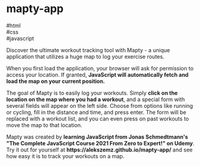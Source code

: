 # mapty-app
#html<br/> #css<br/> #javascript

<p>Discover the ultimate workout tracking tool with Mapty - a unique application that utilizes a huge map to log your exercise routes.</p>
<p>When you first load the application, your browser will ask for permission to access your location. If granted, <strong>JavaScript will automatically fetch and load the map on your current position.</strong></p>
<p>The goal of Mapty is to easily log your workouts. Simply <strong>click on the location on the map where you had a workout</strong>, and a special form with several fields will appear on the left side. Choose from options like running or cycling, fill in the distance and time, and press enter. The form will be replaced with a workout list, and you can even press on past workouts to move the map to that location.</p>
<p>Mapty was created by <strong>learning JavaScript from Jonas Schmedtmann's "The Complete JavaScript Course 2021 From Zero to Expert!" on Udemy</strong>. Try it out for yourself at <strong>https://alekszemz.github.io/mapty-app/</strong> and see how easy it is to track your workouts on a map.</p>
